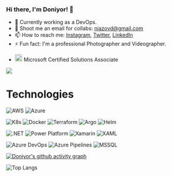 ### Hi there, I'm Doniyor! 👋
- 🌱 Currently working as a DevOps.
- 👯 Shoot me an email for collabs: niazovd@gmail.com
- 📫 How to reach me: [Instagram](https://www.instagram.com/doniyorniazov/), [Twitter](https://twitter.com/niazov24), [LinkedIn](https://www.linkedin.com/in/doniyor-niyozov-380a59135/)
- ⚡ Fun fact: I'm a professional Photographer and Videographer.   
- <p><img src="https://images.credly.com/images/95c1c6c4-e3cc-4ccb-b7ba-553ec668459e/MCSA-Windows-10-2019.png" alt="mcsa" width="20" height="20"> Microsoft Certified Solutions Associate</p>

<img src="https://github-readme-stats.vercel.app/api?username=doniyorniazov&&show_icons=true&title_color=33ccff&icon_color=33ccff&text_color=33ccff&bg_color=151515">
</p>

# Technologies
![AWS](https://img.shields.io/badge/AWS-232F3E?style=for-the-badge&logo=amazonaws&logoColor=white) 
![Azure](https://img.shields.io/badge/Azure-0078D4?style=for-the-badge&logo=microsoft-azure&logoColor=white) 

![K8s](https://img.shields.io/badge/Kubernetes-326CE5?style=for-the-badge&logo=kubernetes&logoColor=white) 
![Docker](https://img.shields.io/badge/Docker-2496ED?style=for-the-badge&logo=docker&logoColor=white) 
![Terraform](https://img.shields.io/badge/Terraform-7B42BC?style=for-the-badge&logo=terraform&logoColor=white) 
![Argo](https://img.shields.io/badge/Argo-EF7B4D?style=for-the-badge&logo=argo&logoColor=white) 
![Helm](https://img.shields.io/badge/Helm-0F1689?style=for-the-badge&logo=helm&logoColor=white) 

![.NET](https://img.shields.io/badge/.NET-512BD4?style=for-the-badge&logo=dotnet&logoColor=white) 
![Power Platform](https://img.shields.io/badge/Power%20Platform-512BD4?style=for-the-badge&logo=powerautomate&logoColor=white)
![Xamarin](https://img.shields.io/badge/Xamarin-3498DB?style=for-the-badge&logo=xamarin&logoColor=white) 
![XAML](https://img.shields.io/badge/XAML-0C54C2?style=for-the-badge&logo=xaml&logoColor=white) 

![Azure DevOps](https://img.shields.io/badge/Azure%20DevOps-0078D7?style=for-the-badge&logo=azuredevops&logoColor=white) 
![Azure Pipelines](https://img.shields.io/badge/Azure%20Pipelines-0078D7?style=for-the-badge&logo=azurepipelines&logoColor=white) 
![MSSQL](https://img.shields.io/badge/Microsoft%20SQL%20Server-CC2927?style=for-the-badge&logo=microsoftsqlserver&logoColor=white)

[![Doniyor's github activity graph](https://doniyorniazov.herokuapp.com/graph?username=doniyorniazov&theme=react-dark)](https://github.com/ashutosh00710/github-readme-activity-graph)

![Top Langs](https://github-readme-stats.vercel.app/api/top-langs/?username=doniyorniazov&hide_border=true&theme=radical&hide=javascript,html,css&langs_count=10&layout=compact)

